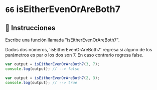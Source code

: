 # `66` isEitherEvenOrAreBoth7

## 📝 Instrucciones

Escribe una función llamada "isEitherEvenOrAreBoth7".

Dados dos números, 'isEitherEvenOrAreBoth7'  regresa si alguno de los parámetros es par o los dos son 7. En caso contrario regresa false. 

```Javascript
var output = isEitherEvenOrAreBoth7(3, 7);
console.log(output); // --> false

var output = isEitherEvenOrAreBoth7(2, 3);
console.log(output); // --> true
```